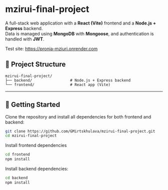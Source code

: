 # mzirui-final-project

A full-stack web application with a **React (Vite)** frontend and a **Node.js + Express** backend.  
Data is managed using **MongoDB** with **Mongoose**, and authentication is handled with **JWT**.

Test site: https://pronia-mziuri.onrender.com

## 🧠 Project Structure
```
mzirui-final-project/
├── backend/                 # Node.js + Express backend
└── frontend/                # React app (Vite)
```


---

## 🚀 Getting Started

Clone the repository and install all dependencies for both frontend and backend:

```bash
git clone https://github.com/GMirtskhulava/mzirui-final-project.git
cd mzirui-final-project
```

Install frontend dependencies
```bash
cd frontend
npm install
```
Install backend dependencies:
```bash
cd backend
npm install
```
